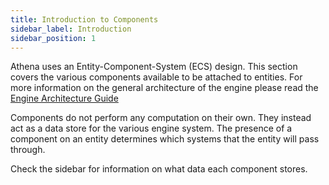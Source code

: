```yaml
---
title: Introduction to Components
sidebar_label: Introduction
sidebar_position: 1
---
```


Athena uses an Entity-Component-System (ECS) design. This section covers the various components available to be attached to entities. For more information on the general architecture of the engine please read the [Engine Architecture Guide](../architecture)

Components do not perform any computation on their own. They instead act as a data store for the various engine system. The presence of a component on an entity determines which systems that the entity will pass through.

Check the sidebar for information on what data each component stores.